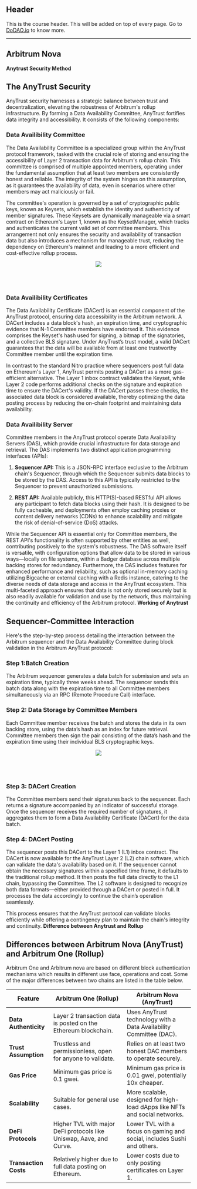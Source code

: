 ## Header
This is the course header. This will be added on top of every page. Go to [DoDAO.io](https://www.dodao.io) to know more.

 ---
 
 ## Arbitrum Nova
 
 **Anytrust Security Method**        
## The AnyTrust Security
AnyTrust security harnesses a strategic balance between trust and decentralization, elevating the robustness of Arbitrum's rollup infrastructure. By forming a Data Availability Committee, AnyTrust fortifies data integrity and accessibility. It consists of the following components:

### Data Availibility Committee
The Data Availability Committee is a specialized group within the AnyTrust protocol framework, tasked with the crucial role of storing and ensuring the accessibility of Layer 2 transaction data for Arbitrum's rollup chain. This committee is comprised of multiple appointed members, operating under the fundamental assumption that at least two members are consistently honest and reliable. The integrity of the system hinges on this assumption, as it guarantees the availability of data, even in scenarios where other members may act maliciously or fail. 

The committee's operation is governed by a set of cryptographic public keys, known as Keysets, which establish the identity and authenticity of member signatures. These Keysets are dynamically manageable via a smart contract on Ethereum's Layer 1, known as the KeysetManager, which tracks and authenticates the current valid set of committee members. This arrangement not only ensures the security and availability of transaction data but also introduces a mechanism for manageable trust, reducing the dependency on Ethereum's mainnet and leading to a more efficient and cost-effective rollup process.

<div align="center">
  <img style="max-height:800px;margin-bottom:50px" src="https://d31h13bdjwgzxs.cloudfront.net/academy/arbitrum-university/Guide/arbitrum_nova_arbitrum_university_144/1701175505035_anytrust_sakoorti.png"/>
</div>

### Data Availibility Certificates
The Data Availability Certificate (DACert) is an essential component of the AnyTrust protocol, ensuring data accessibility in the Arbitrum network. A DACert includes a data block's hash, an expiration time, and cryptographic evidence that N-1 Committee members have endorsed it. This evidence comprises the Keyset's hash used for signing, a bitmap of the signatories, and a collective BLS signature. Under AnyTrust’s trust model, a valid DACert guarantees that the data will be available from at least one trustworthy Committee member until the expiration time. 

In contrast to the standard Nitro practice where sequencers post full data on Ethereum's Layer 1, AnyTrust permits posting a DACert as a more gas-efficient alternative. The Layer 1 inbox contract validates the Keyset, while Layer 2 code performs additional checks on the signature and expiration time to ensure the DACert's validity. If the DACert passes these checks, the associated data block is considered available, thereby optimizing the data posting process by reducing the on-chain footprint and maintaining data availability.

### Data Availibility Server 
Committee members in the AnyTrust protocol operate Data Availability Servers (DAS), which provide crucial infrastructure for data storage and retrieval. The DAS implements two distinct application programming interfaces (APIs):

1. **Sequencer API:** This is a JSON-RPC interface exclusive to the Arbitrum chain's Sequencer, through which the Sequencer submits data blocks to be stored by the DAS. Access to this API is typically restricted to the Sequencer to prevent unauthorized submissions.

2. **REST API:** Available publicly, this HTTP(S)-based RESTful API allows any participant to fetch data blocks using their hash. It is designed to be fully cacheable, and deployments often employ caching proxies or content delivery networks (CDNs) to enhance scalability and mitigate the risk of denial-of-service (DoS) attacks.

While the Sequencer API is essential only for Committee members, the REST API's functionality is often supported by other entities as well, contributing positively to the system's robustness. The DAS software itself is versatile, with configuration options that allow data to be stored in various ways—locally on file systems, within a Badger database across multiple backing stores for redundancy. Furthermore, the DAS includes features for enhanced performance and reliability, such as optional in-memory caching utilizing Bigcache or external caching with a Redis instance, catering to the diverse needs of data storage and access in the AnyTrust ecosystem. This multi-faceted approach ensures that data is not only stored securely but is also readily available for validation and use by the network, thus maintaining the continuity and efficiency of the Arbitrum protocol. 
 **Working of Anytrust**        
## Sequencer-Committee Interaction
Here's the step-by-step process detailing the interaction between the Arbitrum sequencer and the Data Availability Committee during block validation in the Arbitrum AnyTrust protocol:

### Step 1:Batch Creation
The Arbitrum sequencer generates a data batch for submission and sets an expiration time, typically three weeks ahead. The sequencer sends this batch data along with the expiration time to all Committee members simultaneously via an RPC (Remote Procedure Call) interface.

### Step 2: Data Storage by Committee Members
Each Committee member receives the batch and stores the data in its own backing store, using the data’s hash as an index for future retrieval. Committee members then sign the pair consisting of the data’s hash and the expiration time using their individual BLS cryptographic keys.

<div align="center">
  <img style="max-height:700px;margin-bottom:50px" src="https://d31h13bdjwgzxs.cloudfront.net/academy/arbitrum-university/Guide/arbitrum_nova_arbitrum_university_144/1701175567955_kaam_of%20anytrust.png"/>
</div>

### Step 3: DACert Creation
The Committee members send their signatures back to the sequencer. Each returns a signature accompanied by an indicator of successful storage. Once the sequencer receives the required number of signatures, it aggregates them to form a Data Availability Certificate (DACert) for the data batch.

### Step 4: DACert Posting
The sequencer posts this DACert to the Layer 1 (L1) inbox contract. The DACert is now available for the AnyTrust Layer 2 (L2) chain software, which can validate the data's availability based on it. If the sequencer cannot obtain the necessary signatures within a specified time frame, it defaults to the traditional rollup method. It then posts the full data directly to the L1 chain, bypassing the Committee. The L2 software is designed to recognize both data formats—either provided through a DACert or posted in full. It processes the data accordingly to continue the chain’s operation seamlessly.

This process ensures that the AnyTrust protocol can validate blocks efficiently while offering a contingency plan to maintain the chain's integrity and continuity. 
 **Difference between Anytrust and Rollup**        
## Differences between Arbitrum Nova (AnyTrust) and Arbitrum One (Rollup)
Arbitrum One and Arbitrum nova are based on different block authentication mechanisms which results in different use face, operations and cost. Some of the major differences between two chains are listed in the table below.


| Feature               | Arbitrum One (Rollup)                                                        | Arbitrum Nova (AnyTrust)                                               |
|-----------------------|------------------------------------------------------------------------------|------------------------------------------------------------------------|
| **Data Authenticity** | Layer 2 transaction data is posted on the Ethereum blockchain.               | Uses AnyTrust technology with a Data Availability Committee (DAC).     |
| **Trust Assumption**  | Trustless and permissionless, open for anyone to validate.                   | Relies on at least two honest DAC members to operate securely.         |
| **Gas Price**         | Minimum gas price is 0.1 gwei.                                               | Minimum gas price is 0.01 gwei, potentially 10x cheaper.               |
| **Scalability**       | Suitable for general use cases.                                              | More scalable, designed for high-load dApps like NFTs and social networks. |
| **DeFi Protocols**    | Higher TVL with major DeFi protocols like Uniswap, Aave, and Curve.          | Lower TVL with a focus on gaming and social, includes Sushi and others.   |
| **Transaction Costs** | Relatively higher due to full data posting on Ethereum.                      | Lower costs due to only posting certificates on Layer 1.               |
 
 
